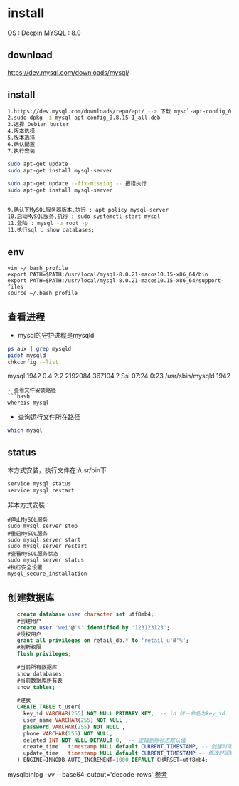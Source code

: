 # install
OS : Deepin
MYSQL : 8.0

## download
https://dev.mysql.com/downloads/mysql/

## install
```bash
1.https://dev.mysql.com/downloads/repo/apt/ --> 下载 mysql-apt-config_0.8.15-1_all.deb
2.sudo dpkg -i mysql-apt-config_0.8.15-1_all.deb
3.选择 Debian buster
4.版本选择
5.版本选择
6.确认配置
7.执行安装

sudo apt-get update
sudo apt-get install mysql-server
--
sudo apt-get update --fix-missing -- 报错执行
sudo apt-get install mysql-server
--

9.确认下MySQL服务器版本,执行 : apt policy mysql-server
10.启动MySQL服务,执行 : sudo systemctl start mysql
11.登陆 : mysql -u root -p
11.执行sql : show databases;

```

## env
```shell script
vim ~/.bash_profile
export PATH=$PATH:/usr/local/mysql-8.0.21-macos10.15-x86_64/bin
export PATH=$PATH:/usr/local/mysql-8.0.21-macos10.15-x86_64/support-files
source ~/.bash_profile 
```

## 查看进程
- mysql的守护进程是mysqld
```bash
ps aux | grep mysqld
pidof mysqld   
chkconfig --list
```
mysql     1942  0.4  2.2 2192084 367104 ?      Ssl  07:24   0:23 /usr/sbin/mysqld
1942
```
- 查看文件安装路径
```bash
whereis mysql
``` 
- 查询运行文件所在路径
```bash
which mysql
```
## status
本方式安装，执行文件在:/usr/bin下
```bash
service mysql status
service mysql restart
```


非本方式安裝：
```shell script
#停止MySQL服务
sudo mysql.server stop
#重启MySQL服务
sudo mysql.server start
sudo mysql.server restart
#查看MySQL服务状态
sudo mysql.server status
#执行安全设置
mysql_secure_installation
```

## 创建数据库
```sql
   create database user character set utf8mb4;
   #创建用户
   create user 'wei'@'%' identified by '123123123';
   #授权用户
   grant all privileges on retail_db.* to 'retail_u'@'%';
   #刷新权限
   flush privileges;
   
   #当前所有数据库
   show databases;
   #当前数据库所有表
   show tables;
   
   #建表
   CREATE TABLE t_user(
     key_id VARCHAR(255) NOT NULL PRIMARY KEY,  -- id 统一命名为key_id
     user_name VARCHAR(255) NOT NULL ,
     password VARCHAR(255) NOT NULL ,
     phone VARCHAR(255) NOT NULL,
     deleted INT NOT NULL DEFAULT 0,  -- 逻辑删除标志默认值
     create_time   timestamp NULL default CURRENT_TIMESTAMP, -- 创建时间默认值
     update_time   timestamp NULL default CURRENT_TIMESTAMP -- 修改时间默认值
   ) ENGINE=INNODB AUTO_INCREMENT=1000 DEFAULT CHARSET=utf8mb4;
```
mysqlbinlog -vv --base64-output='decode-rows'
[参考](https://www.jianshu.com/p/4fc53d7d7620)